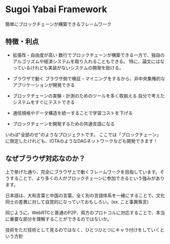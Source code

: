# Sugoi Yabai Framework

簡単にブロックチェーンが構築できるフレームワーク

## 特徴・利点

- 拡張性・自由度が高い
  数行でブロックチェーンが構築できる一方で、独自のアルゴリズムや経済システムを取り入れることもできる。
  特に、論文にはなっているけれども実装がないシステムの開発を助ける。

- ブラウザで動く
  ブラウザ側で検証・マイニングをするから、非中央集権的なアプリケーションが開発できる

- ブロックチェーンの実験・計測のためのツールを多く取揃える
  自分で考えたシステムをすぐにテストできる

- 通信規格やデータ構造を統一することで学習コストを下げる
  

- ブロックチェーンを開発するための共通言語になる
  

いわば"全部のせ"のようなプロジェクトです。
ここでは「ブロックチェーン」に限定したけれども、IOTAのようなDAGネットワークなども開発できます！

## なぜブラウザ対応なのか？

上で挙げた通り、完全にブラウザ上で動くフレームワークを目指しています。そうすることで、より多くの人がブロックチェーンに参加できるという強みがあります。

日本語は、大和言葉と中国の言葉、全く別の言語体系を一緒にすることで、文化同士の差異に対して自覚的になっていておもしろい。(ex. こと事異殊言)

同じように、WebRTCと普通のP2P、両方のプロトコルに対応することで、本当に重要な部分を理解することができるのではないか。

技術をただ技術として見るのではなく、ひとつひとつにキャラ付けをしていくという方針




